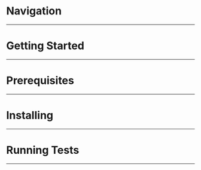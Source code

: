 <h1>Navigation</h1>
<hr></hr>
<h1>Getting Started</h1>
<hr></hr>
<h1>Prerequisites</h1>
<hr></hr>
<h1>Installing</h1>
<hr></hr>
<h1>Running Tests</h1>
<hr></hr>



